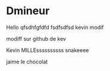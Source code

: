 # Dmineur
Hello
qfsdhfgfdfd
fsdfsdfsd
kevin modif

modiff sur github de kev


Kevin MILLEssssssssss snakeeee


jaime le chocolat

